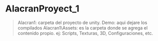 # AlacranProyect_1

> Alacran1: carpeta del proyecto de unity.
> Demo: aqui dejare los compilados
> Alacran1\Assets: es la carpeta donde se agrega el contenido propio. ej: Scripts, Texturas, 3D, Configuraciones, etc.
